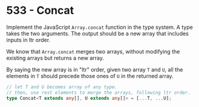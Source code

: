 # 533 - Concat

Implement the JavaScript `Array.concat` function in the type system. A type takes the two arguments. The output should be a new array that includes inputs in ltr order.

We know that `Array.concat` merges two arrays, without modifying the existing arrays but returns a new array.

By saying the new array is in "ltr" order, given two array `T` and `U`, all the elements in `T` should precede those ones of `U` in the returned array.

```typescript
// let T and U becomes array of any type.
// then, use rest elements to merge the arrays, following ltr order.
type Concat<T extends any[], U extends any[]> = [...T, ...U];
```
